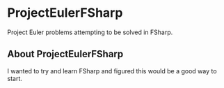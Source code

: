 # ProjectEulerFSharp

Project Euler problems attempting to be solved in FSharp.

## About ProjectEulerFSharp

I wanted to try and learn FSharp and figured this would be a good way to start.